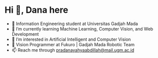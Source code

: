 # Hi 👋, Dana here

- 🔭 Information Engineering student at Universitas Gadjah Mada
- 🌱 I’m currently learning Machine Learning, Computer Vision, and Web Development
- 👀 I’m interested in Artificial Intelligent and Computer Vision
- 🤖 Vision Programmer at Fukuro | Gadjah Mada Robotic Team
- 📫 Reach me through pradanayahyaabdillah@mail.ugm.ac.id

<!---
haipradana/haipradana is a ✨ special ✨ repository because its `README.md` (this file) appears on your GitHub profile.
You can click the Preview link to take a look at your changes.
--->
